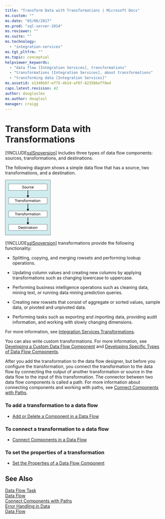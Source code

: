 ```yaml
---
title: "Transform Data with Transformations | Microsoft Docs"
ms.custom: ""
ms.date: "03/06/2017"
ms.prod: "sql-server-2014"
ms.reviewer: ""
ms.suite: ""
ms.technology: 
  - "integration-services"
ms.tgt_pltfrm: ""
ms.topic: conceptual
helpviewer_keywords: 
  - "data flow [Integration Services], transformations"
  - "transformations [Integration Services], about transformations"
  - "transforming data [Integration Services]"
ms.assetid: e1340b6f-ef75-4b14-af6f-823586eff0ed
caps.latest.revision: 42
author: douglaslms
ms.author: douglasl
manager: craigg
---
```

# Transform Data with Transformations
  [!INCLUDE[ssISnoversion](../../../includes/ssisnoversion-md.md)] includes three types of data flow components: sources, transformations, and destinations.  
  
 The following diagram shows a simple data flow that has a source, two transformations, and a destination.  
  
 ![Data flow](../../media/mw-dts-08.gif "Data flow")  
  
 [!INCLUDE[ssISnoversion](../../../includes/ssisnoversion-md.md)] transformations provide the following functionality:  
  
-   Splitting, copying, and merging rowsets and performing lookup operations.  
  
-   Updating column values and creating new columns by applying transformations such as changing lowercase to uppercase.  
  
-   Performing business intelligence operations such as cleaning data, mining text, or running data mining prediction queries.  
  
-   Creating new rowsets that consist of aggregate or sorted values, sample data, or pivoted and unpivoted data.  
  
-   Performing tasks such as exporting and importing data, providing audit information, and working with slowly changing dimensions.  
  
 For more information, see [Integration Services Transformations](integration-services-transformations.md).  
  
 You can also write custom transformations. For more information, see [Developing a Custom Data Flow Component](../../extending-packages-custom-objects/data-flow/developing-a-custom-data-flow-component.md) and [Developing Specific Types of Data Flow Components](../../extending-packages-custom-objects-data-flow-types/developing-specific-types-of-data-flow-components.md).  
  
 After you add the transformation to the data flow designer, but before you configure the transformation, you connect the transformation to the data flow by connecting the output of another transformation or source in the data flow to the input of this transformation. The connector between two data flow components is called a path. For more information about connecting components and working with paths, see [Connect Components with Paths](../../connect-components-with-paths.md).  
  
### To add a transformation to a data flow  
  
-   [Add or Delete a Component in a Data Flow](../add-or-delete-a-component-in-a-data-flow.md)  
  
### To connect a transformation to a data flow  
  
-   [Connect Components in a Data Flow](../connect-components-in-a-data-flow.md)  
  
### To set the properties of a transformation  
  
-   [Set the Properties of a Data Flow Component](../set-the-properties-of-a-data-flow-component.md)  
  
## See Also  
 [Data Flow Task](../../control-flow/data-flow-task.md)   
 [Data Flow](../data-flow.md)   
 [Connect Components with Paths](../../connect-components-with-paths.md)   
 [Error Handling in Data](../error-handling-in-data.md)   
 [Data Flow](../data-flow.md)  
  
  
